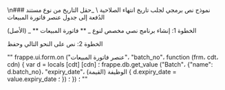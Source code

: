 \n### نموذج نص برمجي لجلب تاريخ انتهاء الصلاحية \ _حقل التاريخ من نوع مستند الدُفعة إلى جدول عنصر فاتورة المبيعات

الخطوة 1: إنشاء برنامج نصي مخصص لنوع _ ** فاتورة المبيعات ** _ (الأصل)

الخطوة 2: نص على النحو التالي وحفظ

""
frappe.ui.form.on ("عنصر فاتورة المبيعات"، "batch_no"، function (frm، cdt، cdn) {
    var d = locals [cdt] [cdn] ؛
        frappe.db.get_value ("Batch"، {"name": d.batch_no}، "expiry_date"، الوظيفة (القيمة) {
            d.expiry_date = value.expiry_date ؛
        }) ؛
}) ؛
""